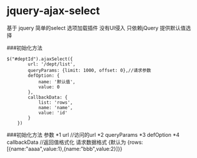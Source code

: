 # jquery-ajax-select
基于 jquery 简单的select 选项加载插件
没有UI侵入 只依赖jQuery
提供默认值选择 

###初始化方法

```
$("#deptId").ajaxSelect({
        url: '/dept/list',
        queryParams: {limit: 1000, offset: 0},//请求参数
        defOption: {
            name: '默认值',
            value: 0
        },
        callbackData: {
            list: 'rows',
            name: 'name',
            value: 'id'
        }
    })
 ```
###初始化方法 参数
*1 url //访问的url
*2 queryParams 
*3 defOption
*4 callbackData //返回值格式化 请求数据格式 {默认为 {rows:[{name:"aaaa",value:1},{name:"bbb",value:2}]}}
